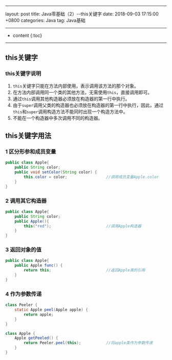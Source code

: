 ﻿---

layout: post
title:  Java零基础（2）--this关键字
date:   2018-09-03 17:15:00 +0800
categories: Java
tag: Java基础

---

* content
{:toc}


---------------------------------------


## this关键字
### this关键字说明
1. `this`关键字只能在方法内部使用，表示调用该方法的那个对象。
2. 在方法内部调用同一个类的其他方法，无需使用`this`，直接调用即可。
3. 通过`this`调用其他构造器必须放在构造器的第一行中执行。
4. 由于`super`调用父类的构造器也必须放在构造器的第一行中执行，因此，通过`this`和`super`调用构造方法不能同时出现一个构造方法中。
5. 不能在一个构造器中多次调用不同的构造器。

## this关键字用法
### 1 区分形参和成员变量

```java
public class Apple{
    public String color;
    public void setColor(String color) {
        this.color = color;                 //调用成员变量Apple.color
    }
}
```

### 2 调用其它构造器

```java
public class Apple{
    public String color;
    public Apple(){        
        this("red");                        //调用Apple构造器
    }
}
```

### 3 返回对象的值

```java
public class Apple{
    public Apple func() {
        return this;                        //返回Apple类的引用
    }
}
```

### 4 作为参数传递

```java
class Peeler {
    static Apple peel(Apple apple) {
        return apple;
    }
}

class Apple {
    Apple getPeeled() {
        return Peeler.peel(this);           //将apple类作为参数传递
    }
}
```



